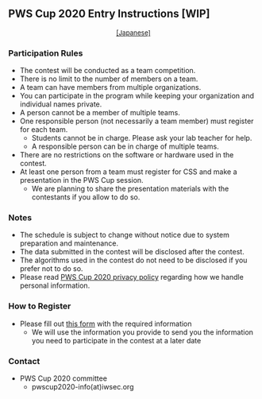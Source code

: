 ## PWS Cup 2020 Entry Instructions [WIP]

<div style="text-align: center;">
 <font size="2">
  <a href="./entry.html">[Japanese]</a>
 </font>
</div>

### Participation Rules

- The contest will be conducted as a team competition.
- There is no limit to the number of members on a team.
- A team can have members from multiple organizations.
- You can participate in the program while keeping your organization and individual names private.
- A person cannot be a member of multiple teams.
- One responsible person (not necessarily a team member) must register for each team.
    - Students cannot be in charge. Please ask your lab teacher for help.
    - A responsible person can be in charge of multiple teams.
- There are no restrictions on the software or hardware used in the contest.
- At least one person from a team must register for CSS and make a presentation in the PWS Cup session.
    - We are planning to share the presentation materials with the contestants if you allow to do so.

### Notes
- The schedule is subject to change without notice due to system preparation and maintenance.
- The data submitted in the contest will be disclosed after the contest.
- The algorithms used in the contest do not need to be disclosed if you prefer not to do so.
- Please read [PWS Cup 2020 privacy policy](./privacy_policy_e.html) regarding how we handle personal information.

### How to Register
- Please fill out [this form](https://forms.gle/onVptywKpgbQXT4w5) with the required information
    - We will use the information you provide to send you the information you need to participate in the contest at a later date

### Contact
- PWS Cup 2020 committee
    - pwscup2020-info(at)iwsec.org

